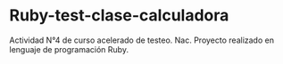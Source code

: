 # Ruby-test-clase-calculadora
Actividad N°4 de curso acelerado de testeo. Nac. Proyecto realizado en lenguaje de programación Ruby.

